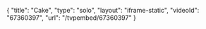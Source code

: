 {
    "title": "Cake",
    "type": "solo",
    "layout": "iframe-static",
    "videoId": "67360397",
    "url": "\/tvpembed\/67360397"
}